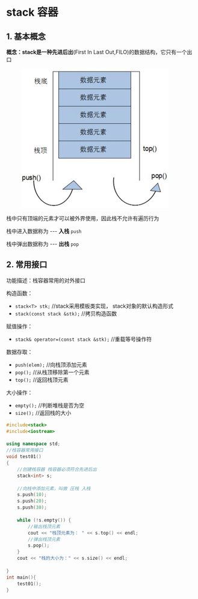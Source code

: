 # stack 容器

## 1. 基本概念

**概念：**stack是一种**先进后出**(First In Last Out,FILO)的数据结构，它只有一个出口

<figure><img src="../../../.gitbook/assets/image.png" alt=""><figcaption></figcaption></figure>

栈中只有顶端的元素才可以被外界使用，因此栈不允许有遍历行为

栈中进入数据称为 --- **入栈** `push`

栈中弹出数据称为 --- **出栈** `pop`

## 2. 常用接口

功能描述：栈容器常用的对外接口

构造函数：

* `stack<T> stk;` //stack采用模板类实现， stack对象的默认构造形式
* `stack(const stack &stk);` //拷贝构造函数

赋值操作：

* `stack& operator=(const stack &stk);` //重载等号操作符

数据存取：

* `push(elem);` //向栈顶添加元素
* `pop();` //从栈顶移除第一个元素
* `top();` //返回栈顶元素

大小操作：

* `empty();` //判断堆栈是否为空
* `size();` //返回栈的大小

```cpp
#include<stack>
#include<iostream>

using namespace std;
//栈容器常用接口
void test01()
{
	//创建栈容器 栈容器必须符合先进后出
	stack<int> s;

	//向栈中添加元素，叫做 压栈 入栈
	s.push(10);
	s.push(20);
	s.push(30);

	while (!s.empty()) {
		//输出栈顶元素
		cout << "栈顶元素为： " << s.top() << endl;
		//弹出栈顶元素
		s.pop();
	}
	cout << "栈的大小为：" << s.size() << endl;

}
int main(){
    test01();
}
```
